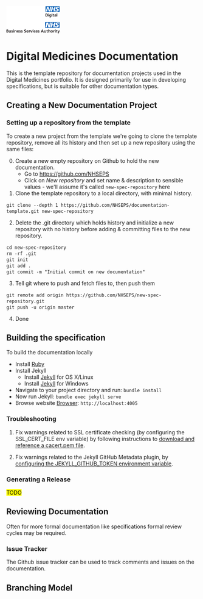 <img src="images/logo.png" height=72>

# Digital Medicines Documentation #

This is the template repository for documentation projects used in the Digital Medicines portfolio. It is designed primarily for use in developing specifications, but is suitable for other documentation types.

## Creating a New Documentation Project ##

### Setting up a repository from the template ###

To create a new project from the template we're going to clone the template repository, remove all its history and then set up a new repository using the same files:

  0. Create a new empty repository on Github to hold the new documentation.
      - Go to https://github.com/NHSEPS
      - Click on *New repository* and set name & description to sensible values - we'll assume it's called `new-spec-repository` here
  1. Clone the template repository to a local directory, with minimal history.
```shell
git clone --depth 1 https://github.com/NHSEPS/documentation-template.git new-spec-repository
```
  2. Delete the .git directory which holds history and initialize a new repository with no history before adding & committing files to the new repository.
```shell
cd new-spec-repository
rm -rf .git
git init
git add .
git commit -m "Initial commit on new documentation"
```
  3. Tell git where to push and fetch files to, then push them
```shell
git remote add origin https://github.com/NHSEPS/new-spec-repository.git
git push -u origin master
```
  4. Done

## Building the specification

To build the documentation locally

- Install [Ruby](https://www.ruby-lang.org/en/documentation/installation/#homebrew)
- Install Jekyll
  - Install [Jekyll](https://jekyllrb.com/docs/installation/) for OS X/Linux
  - Install [Jekyll](https://jekyllrb.com/docs/windows/) for Windows
- Navigate to your project directory and run: `bundle install`
- Now run Jekyll: `bundle exec jekyll serve`
- Browse website [Browser](http://localhost:4005): `http://localhost:4005`

### Troubleshooting

1) Fix warnings related to SSL certificate checking (by configuring the SSL_CERT_FILE env variable) by following instructions to [download and reference a cacert.pem file](https://gist.github.com/fnichol/867550).

2) Fix warnings related to the Jekyll GitHub Metadata plugin, by [configuring the JEKYLL_GITHUB_TOKEN environment variable](https://github.com/jekyll/github-metadata).

### Generating a Release ###

<mark>TODO</mark>

## Reviewing Documentation ##

Often for more formal documentation like specifications formal review cycles may be required.

### Issue Tracker ###

The Github issue tracker can be used to track comments and issues on the documentation.

## Branching Model ##
